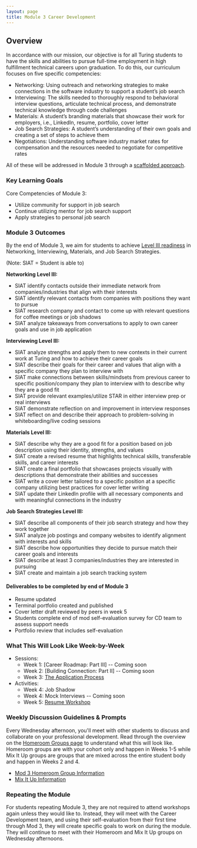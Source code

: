 ```yaml
---
layout: page
title: Module 3 Career Development
---
```


## Overview
In accordance with our mission, our objective is for all Turing students to have the skills and abilities to pursue full-time employment in high fulfillment technical careers upon graduation. To do this, our curriculum focuses on five specific competencies:

* Networking: Using outreach and networking strategies to make connections in the software industry to support a student’s job search
* Interviewing: The skills needed to thoroughly respond to behavioral interview questions, articulate technical process, and demonstrate technical knowledge through code challenges
* Materials: A student’s branding materials that showcase their work for employers, i.e., LinkedIn, resume, portfolio, cover letter
* Job Search Strategies: A student’s understanding of their own goals and creating a set of steps to achieve them
* Negotiations: Understanding software industry market rates for compensation and the resources needed to negotiate for competitive rates

All of these will be addressed in Module 3 through a [scaffolded approach](https://www.edglossary.org/scaffolding/#:~:text=In%20education%2C%20scaffolding%20refers%20to,independence%20in%20the%20learning%20process.). 

### Key Learning Goals
Core Competencies of Module 3:
* Utilize community for support in job search
* Continue utilizing mentor for job search support
* Apply strategies to personal job search

### Module 3 Outcomes
By the end of Module 3, we aim for students to achieve [Level III readiness](/standards_and_rubric/index) in Networking, Interviewing, Materials, and Job Search Strategies.

(Note: SIAT = Student is able to)

**Networking Level III:**
* SIAT identify contacts outside their immediate network from companies/industries that align with their interests
* SIAT identify relevant contacts from companies with positions they want to pursue
* SIAT research company and contact to come up with relevant questions for coffee meetings or job shadows
* SIAT analyze takeaways from conversations to apply to own career goals and use in job application

**Interviewing Level III:**
* SIAT analyze strengths and apply them to new contexts in their current work at Turing and how to achieve their career goals
* SIAT describe their goals for their career and values that align with a specific company they plan to interview with
* SIAT make connections between skills/mindsets from previous career to specific position/company they plan to interview with to describe why they are a good fit
* SIAT provide relevant examples/utilize STAR in either interview prep or real interviews
* SIAT demonstrate reflection on and improvement in interview responses
* SIAT reflect on and describe their approach to problem-solving in whiteboarding/live coding sessions

**Materials Level III:**
* SIAT describe why they are a good fit for a position based on job description using their identity, strengths, and values
* SIAT create a revised resume that highlights technical skills, transferable skills, and career interests
* SIAT create a final portfolio that showcases projects visually with descriptions that demonstrate their abilities and successes
* SIAT write a cover letter tailored to a specific position at a specific company utilizing best practices for cover letter writing
* SIAT update their LinkedIn profile with all necessary components and with meaningful connections in the industry

**Job Search Strategies Level III:**
* SIAT describe all components of their job search strategy and how they work together 
* SIAT analyze job postings and company websites to identify alignment with interests and skills
* SIAT describe how opportunities they decide to pursue match their career goals and interests
* SIAT describe at least 3 companies/industries they are interested in pursuing
* SIAT create and maintain a job search tracking system

#### Deliverables to be completed by end of Module 3
* Resume updated
* Terminal portfolio created and published
* Cover letter draft reviewed by peers in week 5
* Students complete end of mod self-evaluation survey for CD team to assess support needs
* Portfolio review that includes self-evaluation

### What This Will Look Like Week-by-Week
* Sessions:
    * Week 1: [Career Roadmap: Part III] -- Coming soon
    * Week 2: [Building Connection: Part II] -- Coming soon
    * Week 3: [The Application Process](/module_three/application_process_session)
* Activities:
    * Week 4: Job Shadow
    * Week 4: Mock Interviews -- Coming soon
    * Week 5: [Resume Workshop](/module_two/week_5_resume_workshop)

### Weekly Discussion Guidelines & Prompts
Every Wednesday afternoon, you'll meet with other students to discuss and collaborate on your professional development. Read through the overview on the [Homeroom Groups page](/student_discussion_groups/index) to understand what this will look like. Homeroom groups are with your cohort only and happen in Weeks 1-5 while Mix It Up groups are groups that are mixed across the entire student body and happen in Weeks 2 and 4.

* [Mod 3 Homeroom Group Information](/student_discussion_groups/mod3_homeroom_discussion_prompts)
* [Mix It Up Information](/mixed_groups)

### Repeating the Module
For students repeating Module 3, they are not required to attend workshops again unless they would like to. Instead, they will meet with the Career Development team, and using their self-evaluation from their first time through Mod 3, they will create specific goals to work on during the module. They will continue to meet with their Homeroom and Mix It Up groups on Wednesday afternoons. 
